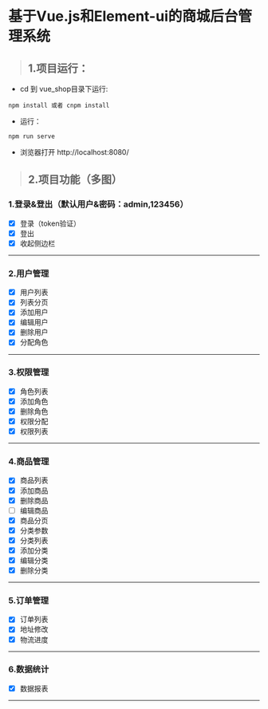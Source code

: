 # 基于Vue.js和Element-ui的商城后台管理系统

> ## 1.项目运行：

- cd 到 vue_shop目录下运行:

```
npm install 或者 cnpm install
```
- 运行：

```
npm run serve
```

- 浏览器打开 http://localhost:8080/ 

> ## 2.项目功能（多图）

### 1.登录&登出（默认用户&密码：admin,123456）
- [x] 登录（token验证）
- [x] 登出
- [x] 收起侧边栏

---


### 2.用户管理
- [x] 用户列表
- [x] 列表分页
- [x] 添加用户
- [x] 编辑用户
- [x] 删除用户
- [x] 分配角色

---

### 3.权限管理
- [x] 角色列表
- [x] 添加角色
- [x] 删除角色
- [x] 权限分配
- [x] 权限列表

---


### 4.商品管理
- [x] 商品列表
- [x] 添加商品
- [x] 删除商品
- [ ] 编辑商品
- [x] 商品分页
- [x] 分类参数
- [x] 分类列表
- [x] 添加分类
- [x] 编辑分类
- [x] 删除分类

---


### 5.订单管理
- [x] 订单列表
- [x] 地址修改
- [x] 物流进度

---


### 6.数据统计
- [x] 数据报表

---












